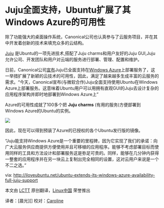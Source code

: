 Juju全面支持，Ubuntu扩展了其Windows Azure的可用性
==========

除了功能强大的桌面操作系统，Canonical公司也认真参与了云服务项目，并在其中开发着创新的技术来填充众多的云结构。

[Juju][1] 是Ubuntu的一项先进技术,搭配了Juju charms和用户友好的Juju GUI,Juju允许公司、开发团队和用户对云端的服务进行部署、管理、配置和维护。 


日前，Canonical公司[宣布][2]Juju已全面支持在[Windows Azure][3]上部署服务了，这一举措扩展了新颖的云技术的可用性，因此，满足了越来越多生成丰富的云服务的需求。“今天，Canonical宣布(与微软合作)Juju全面支持使用Ubuntu在Windows Azure上部署服务。这意味着Ubuntu用户可以用拥有直观GUI的Juju去设计复杂的应用程序架构并即时地部署到Windows Azure上”

Azure的可用性成就了100多个把 **Juju charms** (有用的服务)方便部署到Windows Azure的Ubuntu的实例。

![](http://iloveubuntu.net/pictures_me/juju%20windows%20azure.png)

因此，现在可以得到预装了Azure的已授权的各个Ubuntu发行版的镜像。

“Juju能支持Windows Azure是一个重要的里程碑，因为它实现了我们的承诺：向广大云服务供应商提供方便使用并且可移植的应用程序。能够不考虑部署目标而使用同样的工具和方法设计和部署服务这是弥足可贵的。同样，能够在几分钟内获得一整套的应用程序并在另一块云上复制出完全相同的设置，这对云用户来说是一个不二之选。”


via: http://iloveubuntu.net/ubuntu-extends-its-windows-azure-availability-full-juju-support

本文由 [LCTT][] 原创翻译，[Linux中国][] 荣誉推出

译者：[晨光][] 校对：[Caroline][]

[LCTT]:https://github.com/LCTT/TranslateProject
[Linux中国]:http://linux.cn/portal.php
[译者ID]:http://linux.cn/space/译者ID
[Caroline]:http://linux.cn/space/14763

[1]:https://juju.ubuntu.com/
[2]:http://insights.ubuntu.com/news/press-releases/ubuntu-on-windows-azure-gets-the-juju-magic/
[3]:http://www.windowsazure.com/
[4]:http://www.windowsazure.com/en-us/manage/linux/other-resources/endorsed-distributions/
